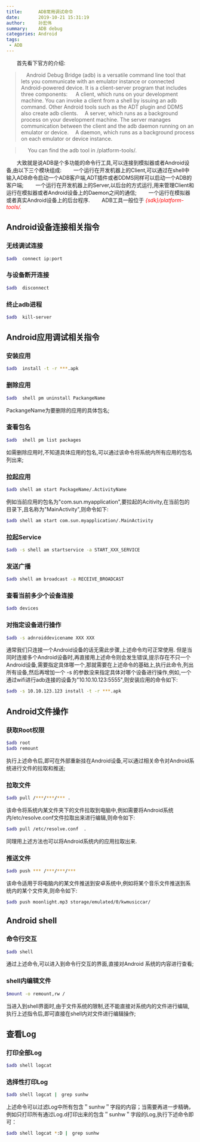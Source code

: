 ```yaml
---
title:      ADB常用调试命令
date:       2019-10-21 15:31:19
author:     孙宏伟
summary:    ADB debug
categories: Android
tags:
 - ADB
---
```


&ensp;&ensp;&ensp;&ensp;首先看下官方的介绍:

>&ensp;&ensp;Android Debug Bridge (adb) is a versatile command line tool that lets you communicate with an emulator instance or connected Android-powered device. It is a client-server program that includes three components:
&ensp;&ensp; A client, which runs on your development machine. You can invoke a client from a shell by issuing an adb command. Other Android tools such as the ADT plugin and DDMS also create adb clients.
&ensp;&ensp;A server, which runs as a background process on your development machine. The server manages communication between the client and the adb daemon running on an emulator or device.
&ensp;&ensp;A daemon, which runs as a background process on each emulator or device instance.

>&ensp;&ensp; You can find the adb tool in <sdk>/platform-tools/.

&ensp;&ensp;&ensp;&ensp;大致就是说ADB是个多功能的命令行工具,可以连接到模拟器或者Android设备,由以下三个模块组成:
&ensp;&ensp;&ensp;&ensp;一个运行在开发机器上的Client,可以通过在shell中输入ADB命令启动一个ADB客户端,ADT插件或者DDMS同样可以启动一个ADB的客户端;
&ensp;&ensp;&ensp;&ensp;一个运行在开发机器上的Server,以后台的方式运行,用来管理Client和运行在模拟器或者Android设备上的Daemon之间的通信;
&ensp;&ensp;&ensp;&ensp;一个运行在模拟器或者真实Android设备上的后台程序.
&ensp;&ensp;&ensp;&ensp;ADB工具一般位于<em style="color:red">  \{sdk\}/platform-tools/.</em>
## Android设备连接相关指令

### 无线调试连接
```bash
$adb  connect ip:port
```

### 与设备断开连接
```bash
$adb  disconnect
```

### 终止adb进程
```bash
$adb  kill-server
```

## Android应用调试相关指令
### 安装应用
```bash
$adb  install -t -r ***.apk 
```

### 删除应用
```bash
$adb  shell pm uninstall PackangeName 
```
PackangeName为要删除的应用的具体包名;
### 查看包名
```bash
$adb  shell pm list packages
```
 如需删除应用时,不知道具体应用的包名,可以通过该命令将系统内所有应用的包名列出来;
### 拉起应用
```bash
$adb shell am start PackageName/.ActivityName
```
例如当前应用的包名为"com.sun.myapplication",要拉起的Acitivity,在当前包的目录下,且名称为"MainActivity",则命令如下:
```bash
$adb shell am start com.sun.myapplication/.MainActivity
```
### 拉起Service
```bash
$adb -s shell am startservice -a START_XXX_SERVICE
```

### 发送广播
```bash
$adb shell am broadcast -a RECEIVE_BROADCAST
```

### 查看当前多少个设备连接
```bash
$adb devices
```

### 对指定设备进行操作
```bash
$adb -s adnroiddevicename XXX XXX
```
通常我们只连接一个Android设备的话无需此步骤,上述命令均可正常使用. 但是当同时连接多个Android设备时,再直接用上述命令则会发生错误,提示存在不只一个Android设备,需要指定具体哪一个,那就需要在上述命令的基础上,执行此命令,列出所有设备,然后再增加一个 -s 的参数没来指定具体对哪个设备进行操作,例如,一个通过wifi进行adb连接的设备为"10.10.10.123:5555",则安装应用的命令如下:
```bash
$adb -s 10.10.123.123 install -t -r ***.apk
```

## Android文件操作
### 获取Root权限
```bash
$adb root
$adb remount
```
执行上述命令后,即可在外部重新挂在Android设备,可以通过相关命令对Android系统进行文件的拉取和推送;

### 拉取文件
```bash
$adb pull /***/***/*** .
```
该命令将系统内某文件夹下的文件拉取到电脑中,例如需要将Android系统内/etc/resolve.conf文件拉取出来进行编辑,则命令如下:
```bash
$adb pull /etc/resolve.conf  .
```
同理用上述方法也可以将Android系统内的应用拉取出来.

### 推送文件
```bash
$adb push *** /***/***/***
```
该命令适用于将电脑内的某文件推送到安卓系统中,例如将某个音乐文件推送到系统内的某个文件夹,则命令如下:
```bash
$adb push moonlight.mp3 storage/emulated/0/kwmusiccar/
```
## Android shell
### 命令行交互
```bash
$adb shell
```
通过上述命令,可以进入到命令行交互的界面,直接对Android 系统的内容进行查看;
### shell内编辑文件
```bash
$mount -o remount,rw /
```
当进入到shell界面时,由于文件系统的限制,还不能直接对系统内的文件进行编辑,执行上述指令后,即可直接在shell内对文件进行编辑操作;

## 查看Log
### 打印全部Log
```bash
$adb shell logcat
```

### 选择性打印Log
```bash
$adb shell logcat |　grep sunhw
```
上述命令可以过滤Log中所有包含＂sunhw＂字段的内容；当需要再进一步精确，例如只打印所有通过Log.d打印出来的包含＂sunhw＂字段的Log,执行下述命令即可：
```bash
$adb shell logcat *:D |　grep sunhw
```